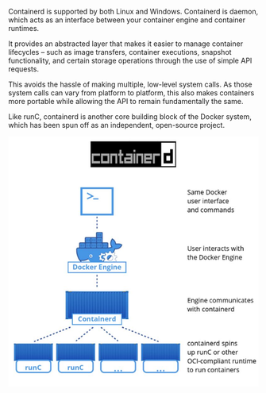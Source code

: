 Containerd is supported by both Linux and Windows. Containerd is daemon, which acts as an interface between your container engine and container runtimes.

It provides an abstracted layer that makes it easier to manage container lifecycles – such as image transfers, container executions, snapshot functionality, and certain storage operations through the use of simple API requests.

This avoids the hassle of making multiple, low-level system calls. As those system calls can vary from platform to platform, this also makes containers more portable while allowing the API to remain fundamentally the same.

Like runC, containerd is another core building block of the Docker system, which has been spun off as an independent, open-source project.

![](https://github.com/amarnadh19/books/blob/main/images/containerd_1.jpg)

